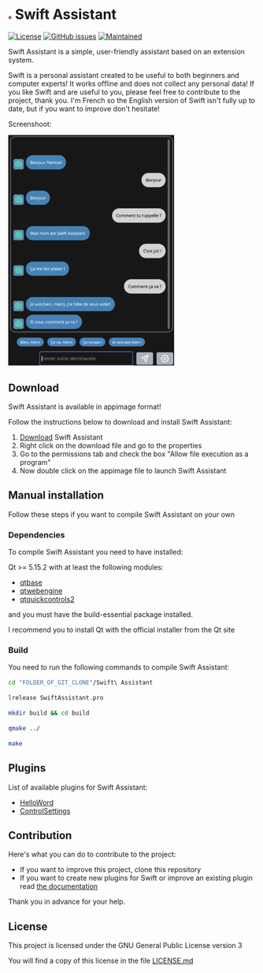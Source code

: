 # <img src="src/res/assistantIcon.png" alt="Icon Swift Assistant" style="zoom:0.7%;" /> Swift Assistant

[![License](https://img.shields.io/badge/license-GPLv3.0-blue.svg)](https://www.gnu.org/licenses/gpl-3.0.html) [![GitHub issues](https://img.shields.io/github/issues/Swiftapp-hub/Swift-Assistant.svg)](https://github.com/Swiftapp-hub/Swift-Assistant/issues) [![Maintained](https://img.shields.io/maintenance/yes/2021.svg)](https://github.com/Swiftapp-hub/Swift-Assistant/commits/develop)

Swift Assistant is a simple, user-friendly assistant based on an extension system.

Swift is a personal assistant created to be useful to both beginners and computer experts!
It works offline and does not collect any personal data!
If you like Swift and are useful to you, please feel free to contribute to the project, thank you.
I'm French so the English version of Swift isn't fully up to date, but if you want to improve don't hesitate!

Screenshoot:

<img src="screenshot/swift.png" alt="Capture Swift Assistant" style="zoom:70%;" /> 

## Download

Swift Assistant is available in appimage format!

Follow the instructions below to download and install Swift Assistant:

1. [Download]() Swift Assistant
2. Right click on the download file and go to the properties
3. Go to the permissions tab and check the box "Allow file execution as a program"
4. Now double click on the appimage file to launch Swift Assistant

## Manual installation

Follow these steps if you want to compile Swift Assistant on your own

### Dependencies

To compile Swift Assistant you need to have installed:

Qt >= 5.15.2 with at least the following modules:

* [qtbase](http://code.qt.io/cgit/qt/qtbase.git)
* [qtwebengine](https://code.qt.io/cgit/qt/qtwebengine.git)
* [qtquickcontrols2](https://code.qt.io/cgit/qt/qtquickcontrols2.git)

and you must have the build-essential package installed.

I recommend you to install Qt with the official installer from the Qt site

### Build

You need to run the following commands to compile Swift Assistant:

```bash
cd "FOLDER_OF_GIT_CLONE"/Swift\ Assistant
```

```bash
lrelease SwiftAssistant.pro
```

```bash
mkdir build && cd build
```

```bash
qmake ../
```

```bash
make
```

## Plugins

List of available plugins for Swift Assistant:

* [HelloWord]()
* [ControlSettings]()

## Contribution

Here's what you can do to contribute to the project:

* If you want to improve this project, clone this repository
* If you want to create new plugins for Swift or improve an existing plugin read [the documentation]()

Thank you in advance for your help.

## License

This project is licensed under the GNU General Public License version 3

You will find a copy of this license in the file [LICENSE.md](https://github.com/Swiftapp-hub/Swift-Assistant/LICENSE.md)
